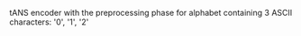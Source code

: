 tANS encoder with the preprocessing phase for alphabet containing 3 ASCII characters: '0', '1', '2' 
